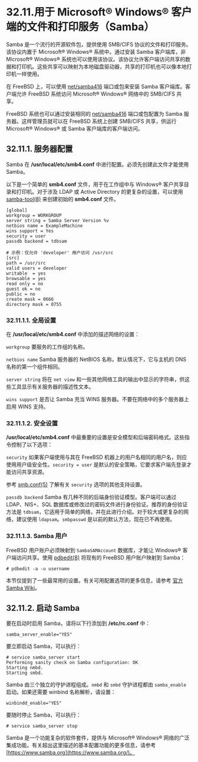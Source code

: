 # 32.11.用于 Microsoft® Windows® 客户端的文件和打印服务（Samba）

Samba 是一个流行的开源软件包，提供使用 SMB/CIFS 协议的文件和打印服务。该协议内置于 Microsoft® Windows® 系统中。通过安装 Samba 客户端库，非 Microsoft® Windows® 系统也可以使用该协议。该协议允许客户端访问共享的数据和打印机。这些共享可以映射为本地磁盘驱动器，共享的打印机也可以像本地打印机一样使用。

在 FreeBSD 上，可以使用 [net/samba416](https://cgit.freebsd.org/ports/tree/net/samba416/) 端口或包来安装 Samba 客户端库。客户端允许 FreeBSD 系统访问 Microsoft® Windows® 网络中的 SMB/CIFS 共享。

FreeBSD 系统也可以通过安装相同的 [net/samba416](https://cgit.freebsd.org/ports/tree/net/samba416/) 端口或包配置为 Samba 服务器。这样管理员就可以在 FreeBSD 系统上创建 SMB/CIFS 共享，供运行 Microsoft® Windows® 或 Samba 客户端库的客户端访问。

## 32.11.1. 服务器配置

Samba 在 **/usr/local/etc/smb4.conf** 中进行配置。必须先创建此文件才能使用 Samba。

以下是一个简单的 **smb4.conf** 文件，用于在工作组中与 Windows® 客户共享目录和打印机。对于涉及 LDAP 或 Active Directory 的更复杂的设置，可以使用 [samba-tool(8)](https://man.freebsd.org/cgi/man.cgi?query=samba-tool&sektion=8&format=html) 来创建初始的 **smb4.conf** 文件。

```
[global]
workgroup = WORKGROUP
server string = Samba Server Version %v
netbios name = ExampleMachine
wins support = Yes
security = user
passdb backend = tdbsam

# 示例：仅允许 'developer' 用户访问 /usr/src
[src]
path = /usr/src
valid users = developer
writable  = yes
browsable = yes
read only = no
guest ok = no
public = no
create mask = 0666
directory mask = 0755
```

### 32.11.1.1. 全局设置

在 **/usr/local/etc/smb4.conf** 中添加的描述网络的设置：

`workgroup`
要服务的工作组的名称。

`netbios name`
Samba 服务器的 NetBIOS 名称。默认情况下，它与主机的 DNS 名称的第一个组件相同。

`server string`
将在 `net view` 和一些其他网络工具的输出中显示的字符串，供这些工具显示有关服务器的描述性文本。

`wins support`
是否让 Samba 充当 WINS 服务器。不要在网络中的多个服务器上启用 WINS 支持。

### 32.11.1.2. 安全设置

**/usr/local/etc/smb4.conf** 中最重要的设置是安全模型和后端密码格式。这些指令控制了以下选项：

`security`
如果客户端使用与其在 FreeBSD 机器上的用户名相同的用户名，则应使用用户级安全性。`security = user` 是默认的安全策略，它要求客户端先登录才能访问共享资源。

参考 [smb.conf(5)](https://man.freebsd.org/cgi/man.cgi?query=smb.conf&sektion=5&format=html) 了解有关 `security` 选项的其他支持设置。

`passdb backend`
Samba 有几种不同的后端身份验证模型。客户端可以通过 LDAP、NIS+、SQL 数据库或修改过的密码文件进行身份验证。推荐的身份验证方法是 `tdbsam`，它适用于简单的网络，并在此进行介绍。对于较大或更复杂的网络，建议使用 `ldapsam`。`smbpasswd` 是以前的默认方法，现在已不再使用。

### 32.11.1.3. Samba 用户

FreeBSD 用户账户必须映射到 `SambaSAMAccount` 数据库，才能让 Windows® 客户端访问共享。使用 [pdbedit(8)](https://man.freebsd.org/cgi/man.cgi?query=pdbedit&sektion=8&format=html) 将现有的 FreeBSD 用户账户映射到 Samba：

```
# pdbedit -a -u username
```

本节仅提到了一些最常用的设置。有关可用配置选项的更多信息，请参考 [官方 Samba Wiki](https://wiki.samba.org/)。

## 32.11.2. 启动 Samba

要在启动时启用 Samba，请将以下行添加到 **/etc/rc.conf** 中：

```
samba_server_enable="YES"
```

要立即启动 Samba，可以执行：

```
# service samba_server start
Performing sanity check on Samba configuration: OK
Starting nmbd.
Starting smbd.
```

Samba 由三个独立的守护进程组成。`nmbd` 和 `smbd` 守护进程都由 `samba_enable` 启动。如果还需要 winbind 名称解析，请设置：

```
winbindd_enable="YES"
```

要随时停止 Samba，可以执行：

```
# service samba_server stop
```

Samba 是一个功能复杂的软件套件，提供与 Microsoft® Windows® 网络的广泛集成功能。有关超出这里描述的基本配置功能的更多信息，请参考 [https://www.samba.org](https://www.samba.org/)。
